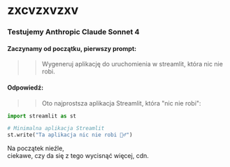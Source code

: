 # zxcvzxvzxv

### Testujemy Anthropic Claude Sonnet 4

#### Zaczynamy od początku, pierwszy prompt:

>> Wygeneruj aplikację do uruchomienia w streamlit, która nic nie robi.
>>

#### Odpowiedź:

>> Oto najprostsza aplikacja Streamlit, która "nic nie robi":
```python
import streamlit as st

# Minimalna aplikacja Streamlit
st.write("Ta aplikacja nic nie robi 🤷‍♂️")
```

Na początek nieźle,<br>
ciekawe, czy da się z tego wycisnąć więcej, cdn.
